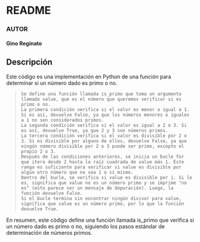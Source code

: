 # README 

### AUTOR

#### Gino Reginato

## Descripción 

Este código es una implementación en Python de una función para determinar si un número dado es primo o no.

>     Se define una función llamada is_primo que toma un argumento llamado value, que es el número que queremos verificar si es primo o no.
>     La primera condición verifica si el valor es menor o igual a 1. Si es así, devuelve False, ya que los números menores o iguales a 1 no son considerados primos.
>     La segunda condición verifica si el valor es igual a 2 o 3. Si es así, devuelve True, ya que 2 y 3 son números primos.
>     La tercera condición verifica si el valor es divisible por 2 o 3. Si es divisible por alguno de ellos, devuelve False, ya que ningún número divisible por 2 o 3 puede ser primo, excepto el propio 2 o 3.
>     Después de las condiciones anteriores, se inicia un bucle for que itera desde 2 hasta la raíz cuadrada de value más 1. Este rango es suficiente para verificar si value es divisible por algún otro número que no sea 1 o sí mismo.
>     Dentro del bucle, se verifica si value es divisible por i. Si lo es, significa que value no es un número primo y se imprime "no es" (esto parece ser un mensaje de depuración). Luego, la función devuelve False.
>     Si el bucle termina sin encontrar ningún divisor para value, significa que value es un número primo, por lo que la función devuelve True.

En resumen, este código define una función llamada is_primo que verifica si un número dado es primo o no, siguiendo los pasos estándar de determinación de números primos.